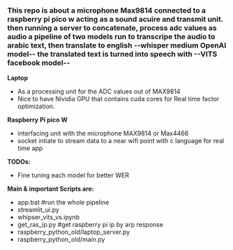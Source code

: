 <h3>This repo is about a microphone Max9814 connected to a raspberry pi pico w acting as a sound acuire and 
transmit unit.
then running a server to concatenate, process adc values as audio
a pipeline of two models run to transcripe the audio to arabic text, then 
translate to english --whisper medium OpenAI model--
the translated text is turned into speech with --VITS facebook model--</h3>

**Laptop**
<ul><li>As a processing unit for the ADC values out of MAX9814</li>
<li>Nice to have Nividia GPU that contains cuda cores for Real time factor optimization.</li>
</ul>

**Raspberry Pi pico W**
<ul>
  <li>
interfacing unit with the microphone MAX9814 or Max4466
  </li>
  <li>
socket intiate to stream data to a near wifi point with c language for real time app
</li>
</ul>

**TODOs:**
<ul>
  <li>
    Fine tuning each model for better WER
  </li>
</ul>

**Main & important Scripts are:**
<ul>
  <li>
  app.bat   #run the whole pipeline
  </li>
  <li>
  streamlit_ui.py 
  </li>
  <li>
  whipser_vits_vs.ipynb
  </li>
  <li>
  get_ras_ip.py #get raspberry pi ip by arp response
  </li>
  <li>
  raspberry_python_old/laptop_server.py
  </li>
  <li>
  raspberry_python_old/main.py
  </li>
</ul>
